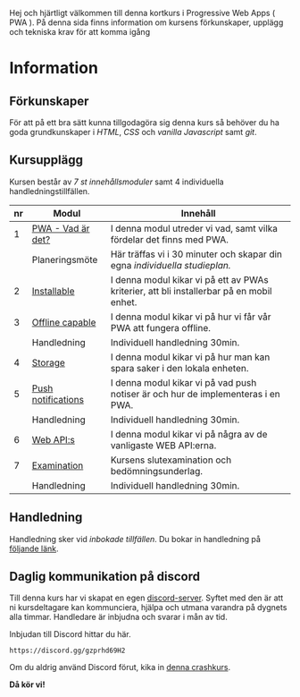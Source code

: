 Hej och hjärtligt välkommen till denna kortkurs i Progressive Web Apps ( PWA ). På denna sida finns information om kursens förkunskaper, upplägg och tekniska krav för att komma igång

# Information

## Förkunskaper
För att på ett bra sätt kunna tillgodagöra sig denna kurs så behöver du ha goda grundkunskaper i *HTML*, *CSS* och *vanilla Javascript* samt *git*.

## Kursupplägg
Kursen består av *7 st innehållsmoduler* samt 4 individuella handledningstillfällen.

|nr|Modul|Innehåll|
|---|---|---|
|1|[PWA - Vad är det?](https://github.com/FU-PWA-HT21/1.-PWA)|I denna modul utreder vi vad, samt vilka fördelar det finns med PWA.|
||Planeringsmöte|Här träffas vi i 30 minuter och skapar din egna *individuella studieplan.*|
|2|[Installable](https://github.com/FU-PWA-HT21/2.-Installable)|I denna modul kikar vi på ett av PWAs kriterier, att bli installerbar på en mobil enhet.|
|3|[Offline capable ](https://github.com/FU-PWA-HT21/3.-Offline-capable)|I denna modul kikar vi på hur vi får vår PWA att fungera offline.|
||Handledning|Individuell handledning 30min.|
|4|[Storage](https://github.com/FU-PWA-HT21/4.-Storage)|I denna modul kikar vi på hur man kan spara saker i den lokala enheten.|
|5|[Push notifications](https://github.com/FU-PWA-HT21/5.-Push-notifications)|I denna modul kikar vi på vad push notiser är och hur de implementeras i en PWA.|
||Handledning|Individuell handledning 30min.|
|6|[Web API:s](https://github.com/FU-PWA-HT21/6.-Web-API-s)|I denna modul kikar vi på några av de vanligaste WEB API:erna.|
|7|[Examination](#)|Kursens slutexamination och bedömningsunderlag.|
||Handledning|Individuell handledning 30min.|

## Handledning
Handledning sker vid _inbokade tillfällen_. Du bokar in handledning på [följande länk](https://calendly.com/zocom).

## Daglig kommunikation på discord
Till denna kurs har vi skapat en egen [discord-server](https://discord.com/). Syftet med den är att ni kursdeltagare kan kommunciera, hjälpa och utmana varandra på dygnets alla timmar. Handledare är inbjudna och svarar i mån av tid.

Inbjudan till Discord hittar du här.
```
https://discord.gg/gzprhd69H2
```

Om du aldrig använd Discord förut, kika in [denna crashkurs](https://www.youtube.com/watch?v=M9Lqwe7R2X0).


**Då kör vi!**
